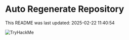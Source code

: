 # Auto Regenerate Repository

This README was last updated: 2025-02-22 11:40:54

 ![TryHackMe](https://tryhackme.com/badge/533634)